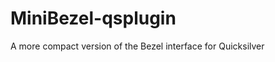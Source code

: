 MiniBezel-qsplugin
==================

A more compact version of the Bezel interface for Quicksilver